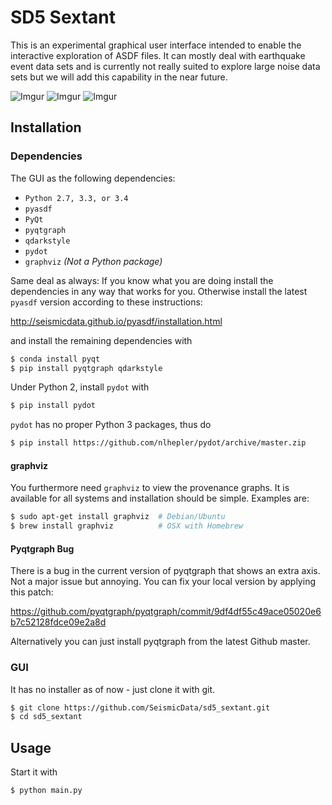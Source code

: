 # SD5 Sextant

This is an experimental graphical user interface intended to enable the interactive exploration of ASDF files. It can mostly deal with earthquake event data sets and is currently not really suited to explore large noise data sets but we will add this capability in the near future.

![Imgur](http://i.imgur.com/dR6T2XE.png)
![Imgur](http://i.imgur.com/Zk97r3K.png)
![Imgur](http://i.imgur.com/BRvdjoL.png)

## Installation 

### Dependencies

The GUI as the following dependencies:

* `Python 2.7, 3.3, or 3.4`
* `pyasdf`
* `PyQt`
* `pyqtgraph`
* `qdarkstyle`
* `pydot`
* `graphviz` *(Not a Python package)*

Same deal as always: If you know what you are doing install the dependencies in any way that works for you. Otherwise install the latest `pyasdf` version  according to these instructions:

http://seismicdata.github.io/pyasdf/installation.html

and install the remaining dependencies with

```bash
$ conda install pyqt
$ pip install pyqtgraph qdarkstyle
```

Under Python 2, install `pydot` with

```bash
$ pip install pydot
```

`pydot` has no proper Python 3  packages, thus do

```bash
$ pip install https://github.com/nlhepler/pydot/archive/master.zip
```

#### graphviz

You furthermore need `graphviz` to view the provenance graphs. It is available for all systems and installation should be simple. Examples are:

```bash
$ sudo apt-get install graphviz  # Debian/Ubuntu
$ brew install graphviz          # OSX with Homebrew
```


#### Pyqtgraph Bug

There is a bug in the current version of pyqtgraph that shows an extra axis. Not a major issue but annoying. You can fix your local version by applying this patch:

https://github.com/pyqtgraph/pyqtgraph/commit/9df4df55c49ace05020e6b7c52128fdce09e2a8d

Alternatively you can just install pyqtgraph from the latest Github master.

### GUI

It has no installer as of now - just clone it with git.

```bash
$ git clone https://github.com/SeismicData/sd5_sextant.git
$ cd sd5_sextant
```

## Usage

Start it with

```bash
$ python main.py
```
